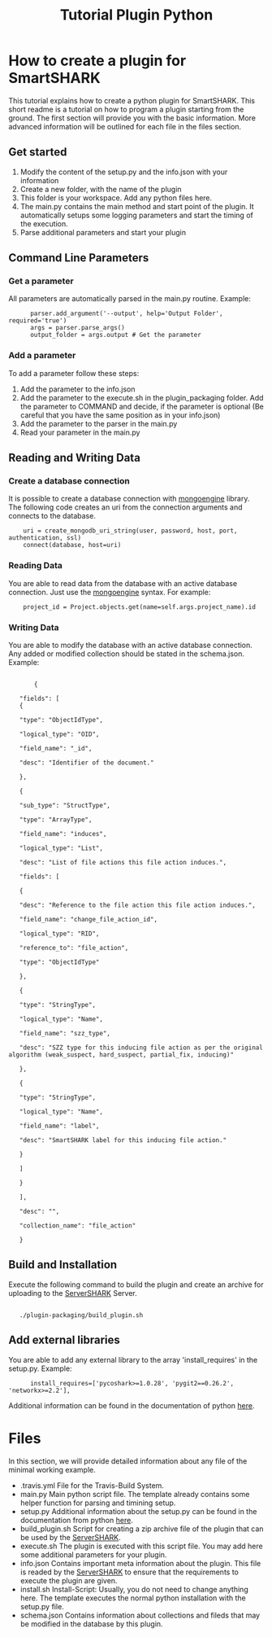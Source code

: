 ﻿---
layout: page
title: Tutorial Plugin Python
permalink: /plugin/tutorial/python
---

# How to create a plugin for SmartSHARK
This tutorial explains how to create a python plugin for SmartSHARK. This short readme is a tutorial on how to program a plugin starting from the ground. The first section will provide you with the basic information. More advanced information will be outlined for each file in the files section.

## Get started
1. Modify the content of the setup.py and the info.json with your information
2. Create a new folder, with the name of the plugin
3. This folder is your workspace. Add any python files here.
4. The main.py contains the main method and start point of the plugin. It automatically setups some logging parameters and start the timing of the execution. 
5. Parse additional parameters and start your plugin
## Command Line Parameters
### Get a parameter
All parameters are automatically parsed in the main.py routine. 
Example:
```
      parser.add_argument('--output', help='Output Folder', required='true')
      args = parser.parse_args()
      output_folder = args.output # Get the parameter
```

 ### Add a parameter
 To add a parameter follow these steps:
 1. Add the parameter to the info.json
 2. Add the parameter to the execute.sh in the plugin_packaging folder. Add the parameter to COMMAND and decide, if the parameter is optional (Be careful that you have the same position as in your info.json)
 3. Add the parameter to the parser in the main.py
 4. Read your parameter in the main.py
 ## Reading and Writing Data
 ### Create a database connection
It is possible to create a database connection with [mongoengine](http://mongoengine.org/) library. The following code creates an uri from the connection arguments and connects to the database.
```
    uri = create_mongodb_uri_string(user, password, host, port, authentication, ssl)
    connect(database, host=uri)
```
### Reading Data
You are able to read data from the database with an active database connection. Just use the [mongoengine](http://mongoengine.org/)  syntax. For example:
```
    project_id = Project.objects.get(name=self.args.project_name).id
```
### Writing Data
 You are able to modify the database with an active database connection. Any added or modified collection should be stated in the schema.json.
 Example:
 ```

        {
        
    "fields": [ 
    {
    
    "type": "ObjectIdType",
    
    "logical_type": "OID",
    
    "field_name": "_id",
    
    "desc": "Identifier of the document."
    
    },
    
    {
    
    "sub_type": "StructType",
    
    "type": "ArrayType",
    
    "field_name": "induces",
    
    "logical_type": "List",
    
    "desc": "List of file actions this file action induces.",
    
    "fields": [
    
    {
    
    "desc": "Reference to the file action this file action induces.",
    
    "field_name": "change_file_action_id",
    
    "logical_type": "RID",
    
    "reference_to": "file_action",
    
    "type": "ObjectIdType"
    
    },
    
    {
    
    "type": "StringType",
    
    "logical_type": "Name",
    
    "field_name": "szz_type",
    
    "desc": "SZZ type for this inducing file action as per the original algorithm (weak_suspect, hard_suspect, partial_fix, inducing)"
    
    },
    
    {
    
    "type": "StringType",
    
    "logical_type": "Name",
    
    "field_name": "label",
    
    "desc": "SmartSHARK label for this inducing file action."
    
    }
    
    ]
    
    }
    
    ],
    
    "desc": "",
    
    "collection_name": "file_action"
    
    }
```

 ## Build and Installation
 Execute the following command to build the plugin and create an archive for uploading to the [ServerSHARK](https://github.com/smartshark/serverSHARK) Server.
 ```

    ./plugin-packaging/build_plugin.sh
```

## Add external libraries
You are able to add any external library to the array 'install_requires' in the setup.py. 
Example:
```
      install_requires=['pycoshark>=1.0.28', 'pygit2==0.26.2', 'networkx>=2.2'],
```

Additional information can be found in the documentation of python [here](https://docs.python.org/3.7/distutils/setupscript.html).
# Files
In this section, we will provide detailed information about any file of the minimal working example. 
* .travis.yml
File for the Travis-Build System. 
* main.py
Main python script file. The template already contains some helper function for parsing and timining setup.
* setup.py
Additional information about the setup.py can be found in the documentation from python [here](https://docs.python.org/3.7/distutils/setupscript.html).
* build_plugin.sh
Script for creating a zip archive file of the plugin that can be used by the [ServerSHARK](https://github.com/smartshark/serverSHARK). 
* execute.sh
The plugin is executed with this script file. You may add here some additional parameters for your plugin.
* info.json
Contains important meta information about the plugin. This file is readed by the [ServerSHARK](https://github.com/smartshark/serverSHARK) to ensure that the requirements to execute the plugin are given. 
* install.sh
Install-Script: Usually, you do not need to change anything here. The template executes the normal python installation with the setup.py file. 
* schema.json
Contains information about collections and fileds that may be modified in the database by this plugin.



